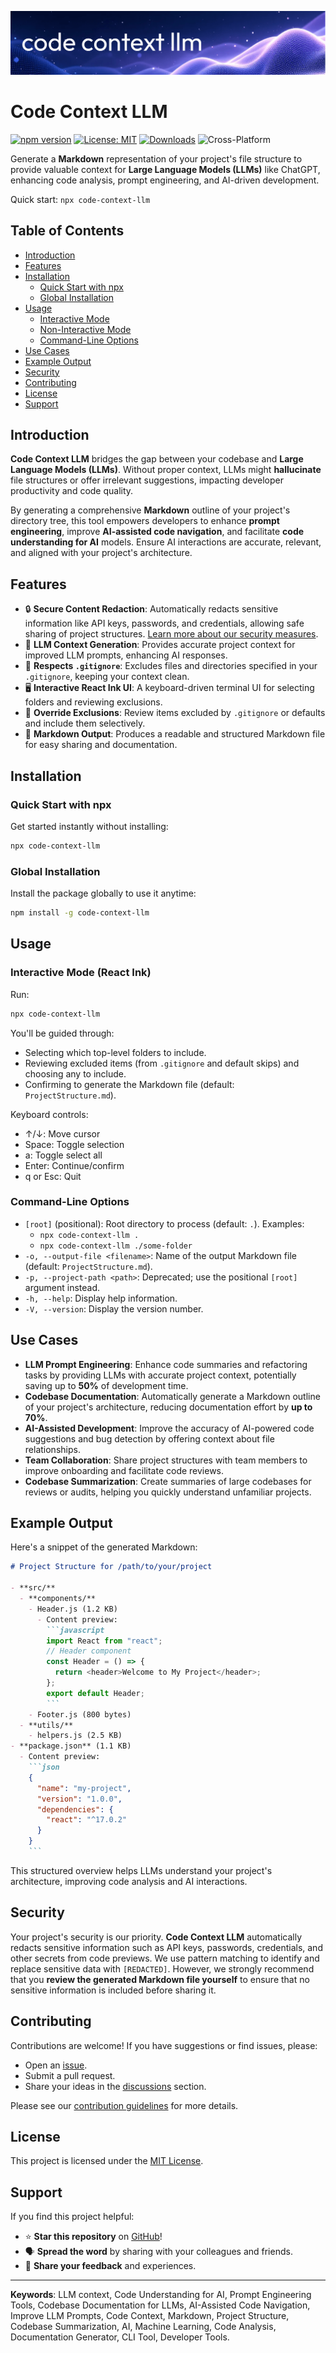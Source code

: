 ![Code Context LLM visualization](assets/hero.png)

# Code Context LLM

[![npm version](https://img.shields.io/npm/v/code-context-llm.svg)](https://www.npmjs.com/package/code-context-llm)
[![License: MIT](https://img.shields.io/badge/License-MIT-yellow.svg)](LICENSE)
[![Downloads](https://img.shields.io/npm/dt/code-context-llm.svg)](https://www.npmjs.com/package/code-context-llm)
![Cross-Platform](https://img.shields.io/badge/platform-win%20|%20macos%20|%20linux-informational)

Generate a **Markdown** representation of your project's file structure to provide valuable context for **Large Language Models (LLMs)** like ChatGPT, enhancing code analysis, prompt engineering, and AI-driven development.

Quick start: `npx code-context-llm`

## Table of Contents

- [Introduction](#introduction)
- [Features](#features)
- [Installation](#installation)
  - [Quick Start with npx](#quick-start-with-npx)
  - [Global Installation](#global-installation)
- [Usage](#usage)
  - [Interactive Mode](#interactive-mode)
  - [Non-Interactive Mode](#non-interactive-mode)
  - [Command-Line Options](#command-line-options)
- [Use Cases](#use-cases)
- [Example Output](#example-output)
- [Security](#security)
- [Contributing](#contributing)
- [License](#license)
- [Support](#support)

## Introduction

**Code Context LLM** bridges the gap between your codebase and **Large Language Models (LLMs)**. Without proper context, LLMs might **hallucinate** file structures or offer irrelevant suggestions, impacting developer productivity and code quality.

By generating a comprehensive **Markdown** outline of your project's directory tree, this tool empowers developers to enhance **prompt engineering**, improve **AI-assisted code navigation**, and facilitate **code understanding for AI** models. Ensure AI interactions are accurate, relevant, and aligned with your project's architecture.

## Features

- 🔒 **Secure Content Redaction**: Automatically redacts sensitive information like API keys, passwords, and credentials, allowing safe sharing of project structures. [Learn more about our security measures](#security).
- 🧠 **LLM Context Generation**: Provides accurate project context for improved LLM prompts, enhancing AI responses.
- 📂 **Respects `.gitignore`**: Excludes files and directories specified in your `.gitignore`, keeping your context clean.
- 🖥️ **Interactive React Ink UI**: A keyboard-driven terminal UI for selecting folders and reviewing exclusions.
- 🎯 **Override Exclusions**: Review items excluded by `.gitignore` or defaults and include them selectively.
- 📝 **Markdown Output**: Produces a readable and structured Markdown file for easy sharing and documentation.

## Installation

### Quick Start with npx

Get started instantly without installing:

```bash
npx code-context-llm
```

### Global Installation

Install the package globally to use it anytime:

```bash
npm install -g code-context-llm
```

## Usage

### Interactive Mode (React Ink)

Run:

```bash
npx code-context-llm
```

You'll be guided through:

- Selecting which top-level folders to include.
- Reviewing excluded items (from `.gitignore` and default skips) and choosing any to include.
- Confirming to generate the Markdown file (default: `ProjectStructure.md`).

Keyboard controls:

- ↑/↓: Move cursor
- Space: Toggle selection
- a: Toggle select all
- Enter: Continue/confirm
- q or Esc: Quit

### Command-Line Options

- `[root]` (positional): Root directory to process (default: `.`). Examples:
  - `npx code-context-llm .`
  - `npx code-context-llm ./some-folder`
- `-o, --output-file <filename>`: Name of the output Markdown file (default: `ProjectStructure.md`).
- `-p, --project-path <path>`: Deprecated; use the positional `[root]` argument instead.
- `-h, --help`: Display help information.
- `-V, --version`: Display the version number.

## Use Cases

- **LLM Prompt Engineering**: Enhance code summaries and refactoring tasks by providing LLMs with accurate project context, potentially saving up to **50%** of development time.
- **Codebase Documentation**: Automatically generate a Markdown outline of your project's architecture, reducing documentation effort by **up to 70%**.
- **AI-Assisted Development**: Improve the accuracy of AI-powered code suggestions and bug detection by offering context about file relationships.
- **Team Collaboration**: Share project structures with team members to improve onboarding and facilitate code reviews.
- **Codebase Summarization**: Create summaries of large codebases for reviews or audits, helping you quickly understand unfamiliar projects.

## Example Output

Here's a snippet of the generated Markdown:

````markdown
# Project Structure for /path/to/your/project

- **src/**
  - **components/**
    - Header.js (1.2 KB)
      - Content preview:
        ```javascript
        import React from "react";
        // Header component
        const Header = () => {
          return <header>Welcome to My Project</header>;
        };
        export default Header;
        ```
    - Footer.js (800 bytes)
  - **utils/**
    - helpers.js (2.5 KB)
- **package.json** (1.1 KB)
  - Content preview:
    ```json
    {
      "name": "my-project",
      "version": "1.0.0",
      "dependencies": {
        "react": "^17.0.2"
      }
    }
    ```
````

This structured overview helps LLMs understand your project's architecture, improving code analysis and AI interactions.

## Security

Your project's security is our priority. **Code Context LLM** automatically redacts sensitive information such as API keys, passwords, credentials, and other secrets from code previews. We use pattern matching to identify and replace sensitive data with `[REDACTED]`. However, we strongly recommend that you **review the generated Markdown file yourself** to ensure that no sensitive information is included before sharing it.

## Contributing

Contributions are welcome! If you have suggestions or find issues, please:

- Open an [issue](https://github.com/nt9142/code-context-llm/issues).
- Submit a pull request.
- Share your ideas in the [discussions](https://github.com/nt9142/code-context-llm/discussions) section.

Please see our [contribution guidelines](CONTRIBUTING.md) for more details.

## License

This project is licensed under the [MIT License](LICENSE).

## Support

If you find this project helpful:

- ⭐ **Star this repository** on [GitHub](https://github.com/nt9142/code-context-llm)!
- 🗣 **Spread the word** by sharing with your colleagues and friends.
- 💬 **Share your feedback** and experiences.

---

**Keywords**: LLM context, Code Understanding for AI, Prompt Engineering Tools, Codebase Documentation for LLMs, AI-Assisted Code Navigation, Improve LLM Prompts, Code Context, Markdown, Project Structure, Codebase Summarization, AI, Machine Learning, Code Analysis, Documentation Generator, CLI Tool, Developer Tools.
